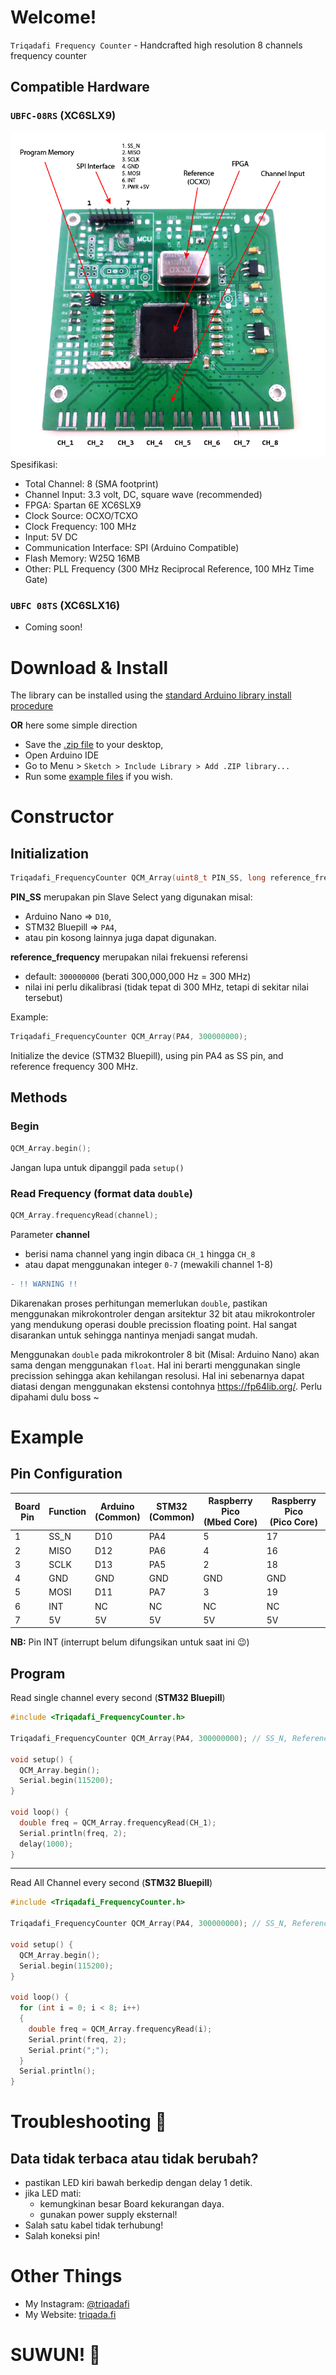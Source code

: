 # Welcome!
`Triqadafi Frequency Counter` - Handcrafted high resolution 8 channels frequency counter


## Compatible Hardware
### `UBFC-08RS` (XC6SLX9)
![Current Device](https://github.com/triqadafi/Triqadafi_FrequencyCounter/blob/master/images/device_cap-100.jpg?raw=true)
Spesifikasi:
- Total Channel: 8 (SMA footprint)
- Channel Input: 3.3 volt, DC, square wave (recommended)
- FPGA: Spartan 6E XC6SLX9
- Clock Source: OCXO/TCXO
- Clock Frequency: 100 MHz
- Input: 5V DC
- Communication Interface: SPI (Arduino Compatible)
- Flash Memory: W25Q 16MB
- Other: PLL Frequency (300 MHz Reciprocal Reference, 100 MHz Time Gate)

### `UBFC 08TS` (XC6SLX16)
- Coming soon!


# Download & Install

The library can be installed using the [standard Arduino library install procedure](http://arduino.cc/en/Guide/Libraries)

**OR** here some simple direction


- Save the [.zip file](https://github.com/triqadafi/Triqadafi_FrequencyCounter/releases/download/v1.0/Triqadafi_FrequencyCounter-1.0.zip) to your desktop,
- Open Arduino IDE
- Go to Menu > `Sketch > Include Library > Add .ZIP library...`
- Run some [example files](https://github.com/triqadafi/Triqadafi_FrequencyCounter/tree/master/examples) if you wish.


# Constructor
## Initialization

```c++
Triqadafi_FrequencyCounter QCM_Array(uint8_t PIN_SS, long reference_frequency);
```
**PIN_SS** merupakan pin Slave Select yang digunakan 
misal: 
- Arduino Nano => `D10`, 
- STM32 Bluepill => `PA4`,
- atau pin kosong lainnya juga dapat digunakan.

**reference_frequency** merupakan nilai frekuensi referensi
- default: `300000000` (berati 300,000,000 Hz = 300 MHz)
- nilai ini perlu dikalibrasi (tidak tepat di 300 MHz, tetapi di sekitar nilai tersebut)

Example:
```c++
Triqadafi_FrequencyCounter QCM_Array(PA4, 300000000);
```
Initialize the device (STM32 Bluepill), using pin PA4 as SS pin, and reference frequency 300 MHz.


## Methods
### Begin
```c++
QCM_Array.begin();
```
Jangan lupa untuk dipanggil pada `setup()`

### Read Frequency (format data `double`)
```c++
QCM_Array.frequencyRead(channel);
```
Parameter **channel** 
- berisi nama channel yang ingin dibaca `CH_1` hingga `CH_8`
- atau dapat menggunakan integer `0-7` (mewakili channel 1-8)


```diff
- !! WARNING !!
```
Dikarenakan proses perhitungan memerlukan `double`, pastikan menggunakan mikrokontroler dengan arsitektur 32 bit atau mikrokontroler yang mendukung operasi double precission floating point. Hal sangat disarankan untuk sehingga nantinya menjadi sangat mudah.

Menggunakan `double` pada mikrokontroler 8 bit (Misal: Arduino Nano) akan sama dengan menggunakan `float`. Hal ini berarti menggunakan single precission sehingga akan kehilangan resolusi. Hal ini sebenarnya dapat diatasi dengan menggunakan ekstensi contohnya https://fp64lib.org/. Perlu dipahami dulu boss ~


# Example

## Pin Configuration

| Board<br />Pin | Function | Arduino<br />(Common) | STM32<br />(Common) | Raspberry Pico<br />(Mbed Core) | Raspberry Pico<br />(Pico Core) |
| ----------- | ----------- | ----------- | ----------- | ----------- | ----------- |
| 1 | SS_N | D10 | PA4 | 5 | 17 |
| 2 | MISO | D12 | PA6 | 4 | 16 |
| 3 | SCLK | D13 | PA5 | 2 | 18 |
| 4 | GND | GND | GND | GND | GND |
| 5 | MOSI | D11 | PA7 | 3 | 19 |
| 6 | INT | NC | NC | NC | NC |
| 7 | 5V | 5V | 5V | 5V | 5V |

**NB:** Pin INT (interrupt belum difungsikan untuk saat ini :wink:)

## Program

Read single channel every second (**STM32 Bluepill**)
```c++
#include <Triqadafi_FrequencyCounter.h>

Triqadafi_FrequencyCounter QCM_Array(PA4, 300000000); // SS_N, Reference Frequency 300MHz

void setup() {
  QCM_Array.begin();
  Serial.begin(115200);
}

void loop() {
  double freq = QCM_Array.frequencyRead(CH_1);
  Serial.println(freq, 2);
  delay(1000);
}
```
----------
Read All Channel every second (**STM32 Bluepill**)
```c++
#include <Triqadafi_FrequencyCounter.h>

Triqadafi_FrequencyCounter QCM_Array(PA4, 300000000); // SS_N, Reference Frequency 300MHz

void setup() {
  QCM_Array.begin();
  Serial.begin(115200);
}

void loop() {
  for (int i = 0; i < 8; i++)
  {
    double freq = QCM_Array.frequencyRead(i);
    Serial.print(freq, 2); 
    Serial.print(";");
  }
  Serial.println();
}
```

# Troubleshooting :space_invader:
## Data tidak terbaca atau tidak berubah?
- pastikan LED kiri bawah berkedip dengan delay 1 detik.
- jika LED mati:
  - kemungkinan besar Board kekurangan daya.
  - gunakan power supply eksternal! 
- Salah satu kabel tidak terhubung!
- Salah koneksi pin!

# Other Things
- My Instagram: [@triqadafi](http://instagram.com/triqadafi)
- My Website: [triqada.fi](http://triqada.fi)

# SUWUN! :sparkling_heart:	
